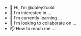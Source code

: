 - 👋 Hi, I’m @doley2cold
- 👀 I’m interested in ...
- 🌱 I’m currently learning ...
- 💞️ I’m looking to collaborate on ...
- 📫 How to reach me ...

<!---
doley2cold/doley2cold is a ✨ special ✨ repository because its `README.md` (this file) appears on your GitHub profile.
You can click the Preview link to take a look at your changes.
--->
